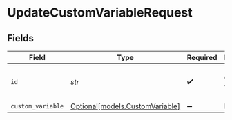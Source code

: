 # UpdateCustomVariableRequest


## Fields

| Field                                                          | Type                                                           | Required                                                       | Description                                                    | Example                                                        |
| -------------------------------------------------------------- | -------------------------------------------------------------- | -------------------------------------------------------------- | -------------------------------------------------------------- | -------------------------------------------------------------- |
| `id`                                                           | *str*                                                          | :heavy_check_mark:                                             | Custom variable ID                                             | rbse777b-3cf8-4bff-bb0c-253fd1123250                           |
| `custom_variable`                                              | [Optional[models.CustomVariable]](../models/customvariable.md) | :heavy_minus_sign:                                             | N/A                                                            |                                                                |